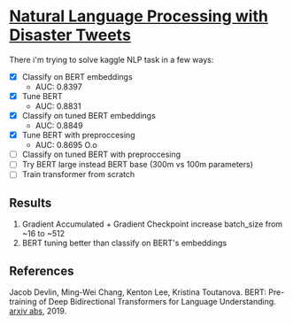 # [Natural Language Processing with Disaster Tweets](https://www.kaggle.com/competitions/nlp-getting-started/overview)

There i'm trying to solve kaggle NLP task in a few ways:

- [X] Classify on BERT embeddings
  - AUC: 0.8397
- [X] Tune BERT
  - AUC: 0.8831
- [X] Classify on tuned BERT embeddings
  - AUC: 0.8849
- [X] Tune BERT with preproccesing
  - AUC: 0.8695   O.o
- [ ] Classify on tuned BERT with preproccesing
- [ ] Try BERT large instead BERT base (300m vs 100m parameters)
- [ ] Train transformer from scratch

## Results

1. Gradient Accumulated + Gradient Checkpoint increase batch_size from ~16 to ~512
2. BERT tuning better than classify on BERT's embeddings

## References

Jacob Devlin, Ming-Wei Chang, Kenton Lee, Kristina Toutanova. BERT: Pre-training of Deep Bidirectional Transformers for Language Understanding. [arxiv abs](https://arxiv.org/abs/1810.04805), 2019.
